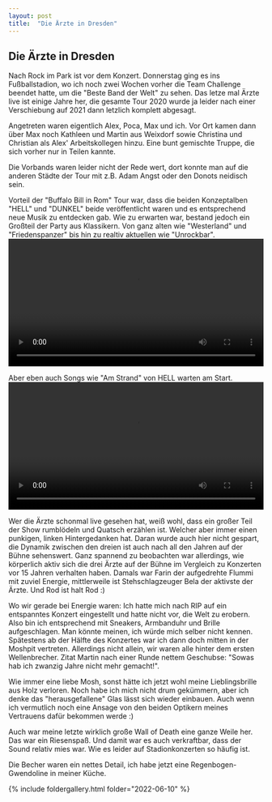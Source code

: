 ```yaml
---
layout: post
title:  "Die Ärzte in Dresden"
---
```


## Die Ärzte in Dresden
Nach Rock im Park ist vor dem Konzert.
Donnerstag ging es ins Fußballstadion, wo ich noch zwei Wochen vorher die Team Challenge beendet hatte, um die "Beste Band der Welt" zu sehen. 
Das letze mal Ärzte live ist einige Jahre her, die gesamte Tour 2020 wurde ja leider nach einer Verschiebung auf 2021 dann letzlich komplett abgesagt.

Angetreten waren eigentlich Alex, Poca, Max und ich. Vor Ort kamen dann über Max noch Kathleen und Martin aus Weixdorf sowie Christina und Christian als Alex' Arbeitskollegen hinzu. Eine bunt gemischte Truppe, die sich vorher nur in Teilen kannte.

Die Vorbands waren leider nicht der Rede wert, dort konnte man auf die anderen Städte der Tour mit z.B. Adam Angst oder den Donots neidisch sein. 

Vorteil der "Buffalo Bill in Rom" Tour war, dass die beiden Konzeptalben "HELL" und "DUNKEL" beide veröffentlicht waren und es entsprechend neue Musik zu entdecken gab. 
Wie zu erwarten war, bestand jedoch ein Großteil der Party aus Klassikern.
Von ganz alten wie "Westerland" und "Friedenspanzer" bis hin zu realtiv aktuellen wie "Unrockbar".
<video width='100%' preload='metadata' controls> <source src='/assets/aerzte_westerland.mp4' type='video/mp4'/> </video>

Aber eben auch Songs wie "Am Strand" von HELL warten am Start.
<video width='100%' preload='metadata' controls> <source src='/assets/aerzte_unrockbar.mp4' type='video/mp4'/> </video>

Wer die Ärzte schonmal live gesehen hat, weiß wohl, dass ein großer Teil der Show rumblödeln und Quatsch erzählen ist.
Welcher aber immer einen punkigen, linken Hintergedanken hat. Daran wurde auch hier nicht gespart, die Dynamik zwischen den dreien ist auch nach all den Jahren auf der Bühne sehenswert.
Ganz spannend zu beobachten war allerdings, wie körperlich aktiv sich die drei Ärzte auf der Bühne im Vergleich zu Konzerten vor 15 Jahren verhalten haben.
Damals war Farin der aufgedrehte Flummi mit zuviel Energie, mittlerweile ist Stehschlagzeuger Bela der aktivste der Ärzte. Und Rod ist halt Rod :)

Wo wir gerade bei Energie waren: Ich hatte mich nach RIP auf ein entspanntes Konzert eingestellt und hatte nicht vor, die Welt zu erobern.
Also bin ich entsprechend mit Sneakers, Armbanduhr und Brille aufgeschlagen.
Man könnte meinen, ich würde mich selber nicht kennen. Spätestens ab der Hälfte des Konzertes war ich dann doch mitten in der Moshpit vertreten. Allerdings nicht allein, wir waren alle hinter dem ersten Wellenbrecher. Zitat Martin nach einer Runde nettem Geschubse: "Sowas hab ich zwanzig Jahre nicht mehr gemacht!".

Wie immer eine liebe Mosh, sonst hätte ich jetzt wohl meine Lieblingsbrille aus Holz verloren.
Noch habe ich mich nicht drum gekümmern, aber ich denke das "herausgefallene" Glas lässt sich wieder einbauen.
Auch wenn ich vermutlich noch eine Ansage von den beiden Optikern meines Vertrauens dafür bekommen werde :)

Auch war meine letzte wirklich große Wall of Death eine ganze Weile her. Das war ein Riesenspaß. Und damit war es auch verkraftbar, dass der Sound relativ mies war. Wie es leider auf Stadionkonzerten so häufig ist. 

Die Becher waren ein nettes Detail, ich habe jetzt eine Regenbogen-Gwendoline in meiner Küche. 

{% include foldergallery.html folder="2022-06-10" %}

